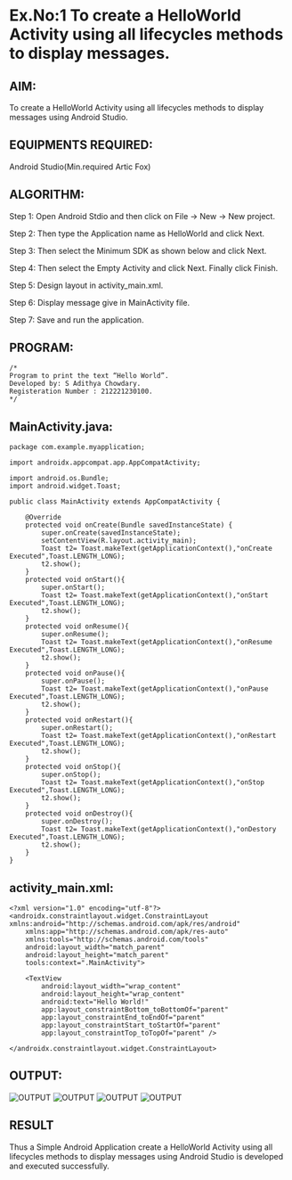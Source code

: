 
# Ex.No:1 To create a HelloWorld Activity using all lifecycles methods to display messages.


## AIM:

To create a HelloWorld Activity using all lifecycles methods to display messages using Android Studio.

## EQUIPMENTS REQUIRED:

Android Studio(Min.required Artic Fox)

## ALGORITHM:

Step 1: Open Android Stdio and then click on File -> New -> New project.

Step 2: Then type the Application name as HelloWorld and click Next. 

Step 3: Then select the Minimum SDK as shown below and click Next.

Step 4: Then select the Empty Activity and click Next. Finally click Finish.

Step 5: Design layout in activity_main.xml.

Step 6: Display message give in MainActivity file.

Step 7: Save and run the application.

## PROGRAM:
```
/*
Program to print the text “Hello World”.
Developed by: S Adithya Chowdary.
Registeration Number : 212221230100.
*/
```
## MainActivity.java:
~~~
package com.example.myapplication;

import androidx.appcompat.app.AppCompatActivity;

import android.os.Bundle;
import android.widget.Toast;

public class MainActivity extends AppCompatActivity {

    @Override
    protected void onCreate(Bundle savedInstanceState) {
        super.onCreate(savedInstanceState);
        setContentView(R.layout.activity_main);
        Toast t2= Toast.makeText(getApplicationContext(),"onCreate Executed",Toast.LENGTH_LONG);
        t2.show();
    }
    protected void onStart(){
        super.onStart();
        Toast t2= Toast.makeText(getApplicationContext(),"onStart Executed",Toast.LENGTH_LONG);
        t2.show();
    }
    protected void onResume(){
        super.onResume();
        Toast t2= Toast.makeText(getApplicationContext(),"onResume Executed",Toast.LENGTH_LONG);
        t2.show();
    }
    protected void onPause(){
        super.onPause();
        Toast t2= Toast.makeText(getApplicationContext(),"onPause Executed",Toast.LENGTH_LONG);
        t2.show();
    }
    protected void onRestart(){
        super.onRestart();
        Toast t2= Toast.makeText(getApplicationContext(),"onRestart Executed",Toast.LENGTH_LONG);
        t2.show();
    }
    protected void onStop(){
        super.onStop();
        Toast t2= Toast.makeText(getApplicationContext(),"onStop Executed",Toast.LENGTH_LONG);
        t2.show();
    }
    protected void onDestroy(){
        super.onDestroy();
        Toast t2= Toast.makeText(getApplicationContext(),"onDestory Executed",Toast.LENGTH_LONG);
        t2.show();
    }
}
~~~
## activity_main.xml:
~~~
<?xml version="1.0" encoding="utf-8"?>
<androidx.constraintlayout.widget.ConstraintLayout xmlns:android="http://schemas.android.com/apk/res/android"
    xmlns:app="http://schemas.android.com/apk/res-auto"
    xmlns:tools="http://schemas.android.com/tools"
    android:layout_width="match_parent"
    android:layout_height="match_parent"
    tools:context=".MainActivity">

    <TextView
        android:layout_width="wrap_content"
        android:layout_height="wrap_content"
        android:text="Hello World!"
        app:layout_constraintBottom_toBottomOf="parent"
        app:layout_constraintEnd_toEndOf="parent"
        app:layout_constraintStart_toStartOf="parent"
        app:layout_constraintTop_toTopOf="parent" />

</androidx.constraintlayout.widget.ConstraintLayout>
~~~
## OUTPUT:
![OUTPUT](/images/img2.jpg)
![OUTPUT](/images/img2.jpg)
![OUTPUT](/images/img2.jpg)
![OUTPUT](/images/img2.jpg)
## RESULT
Thus a Simple Android Application create a HelloWorld Activity using all lifecycles methods to display messages using Android Studio is developed and executed successfully.
